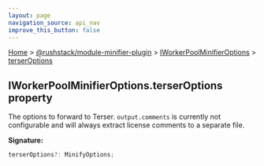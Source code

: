 ```yaml
---
layout: page
navigation_source: api_nav
improve_this_button: false
---
```



[Home](./index.md) &gt; [@rushstack/module-minifier-plugin](./module-minifier-plugin.md) &gt; [IWorkerPoolMinifierOptions](./module-minifier-plugin.iworkerpoolminifieroptions.md) &gt; [terserOptions](./module-minifier-plugin.iworkerpoolminifieroptions.terseroptions.md)

## IWorkerPoolMinifierOptions.terserOptions property

The options to forward to Terser. `output.comments` is currently not configurable and will always extract license comments to a separate file.

<b>Signature:</b>

```typescript
terserOptions?: MinifyOptions;
```
